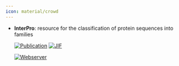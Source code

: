 ```yaml
---
icon: material/crowd
---
```





- **InterPro**: resource for the classification of protein sequences into families  

    [![Publication](https://img.shields.io/badge/Publication-Citations:18-blue?style=for-the-badge&logo=bookstack)](https://doi.org/10.1093/nar%2Fgkae1082) 
    [![JIF](https://img.shields.io/badge/Impact_Factor-16.60-purple?style=for-the-badge&logo=academia)](https://doi.org/10.1093/nar%2Fgkae1082)

    [![Webserver](https://img.shields.io/badge/Webserver-online-brightgreen?style=for-the-badge&logo=cachet&logoColor=65FF8F)](https://www.ebi.ac.uk/interpro) 

